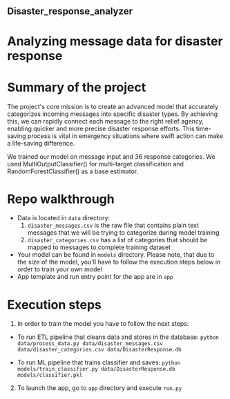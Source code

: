 ## Disaster_response_analyzer

# Analyzing message data for disaster response


# Summary of the project

The project's core mission is to create an advanced model that accurately categorizes incoming messages into specific disaster types. By achieving this, we can rapidly connect each message to the right relief agency, enabling quicker and more precise disaster response efforts. This time-saving process is vital in emergency situations where swift action can make a life-saving difference.

We trained our model on message input and 36 response categories. We used  MultiOutputClassifier() for multi-target classification and RandomForestClassifier()  as a base estimator.

# Repo walkthrough
  - Data is located in `data` directory:
      1. `disaster_messages.csv` is the raw file that contains plain text messages that we will be trying to categorize during model training
      2. `disaster_categories.csv` has a list of categories that should be mapped to messages to complete training dataset  
  - Your model can be found in `models` directory. Please note, that due to the size of the model, you'll have to follow the execution steps below in order to train your own model
  - App template and run entry point for the app are in `app`


# Execution steps

1. In order to train the model  you have to follow the next steps:
  - To run ETL pipeline that cleans data and stores in the database:
     `python data/process_data.py data/disaster_messages.csv data/disaster_categories.csv data/DisasterResponse.db`
     
 - To run ML pipeline that trains classifier and saves:
     `python models/train_classifier.py data/DisasterResponse.db models/classifier.pkl`

2. To launch the app, go to `app` directory and execute `run.py`


